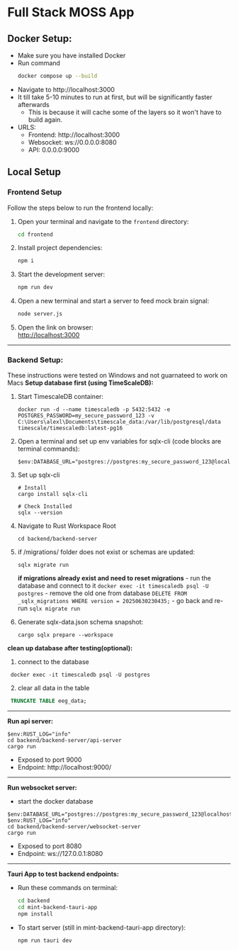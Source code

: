 # Full Stack MOSS App

## Docker Setup:
- Make sure you have installed Docker
- Run command
    ```sh
    docker compose up --build
    ```
- Navigate to http://localhost:3000
- It till take 5-10 minutes to run at first, but will be significantly faster afterwards
    - This is because it will cache some of the layers so it won't have to build again.
- URLS:
    - Frontend:  http://localhost:3000
    - Websocket: ws://0.0.0.0:8080
    - API: 0.0.0.0:9000

## Local Setup

### Frontend Setup

Follow the steps below to run the frontend locally:

1. Open your terminal and navigate to the `frontend` directory:
    ```sh
    cd frontend
    ```

2. Install project dependencies:
    ```sh
    npm i
    ```

3. Start the development server:
    ```sh
    npm run dev
    ```

4. Open a new terminal and start a server to feed mock brain signal:
    ```sh
    node server.js
    ```

5. Open the link on browser:  
    [http://localhost:3000](http://localhost:3000)
---

### Backend Setup:
These instructions were tested on Windows and not guarnateed to work on Macs
**Setup database first (using TimeScaleDB):**
1. Start TimescaleDB container:
    ```
    docker run -d --name timescaledb -p 5432:5432 -e POSTGRES_PASSWORD=my_secure_password_123 -v C:\Users\alexl\Documents\timescale_data:/var/lib/postgresql/data timescale/timescaledb:latest-pg16
    ```
2. Open a terminal and set up env variables for sqlx-cli (code blocks are terminal commands):
    ```
    $env:DATABASE_URL="postgres://postgres:my_secure_password_123@localhost:5432/postgres"
    ```
3. Set up sqlx-cli
    ```
    # Install
    cargo install sqlx-cli  

    # Check Installed 
    sqlx --version
    ```
4. Navigate to Rust Workspace Root
    ```
    cd backend/backend-server
    ```
5. if /migrations/ folder does not exist or schemas are updated:
    ```
    sqlx migrate run
    ```

    **if migrations already exist and need to reset migrations**
        - run the database and connect to it
        ```
        docker exec -it timescaledb psql -U postgres
        ```
        - remove the old one from database
        ```
        DELETE FROM _sqlx_migrations WHERE version = 20250630230435;
        ```
        - go back and re-run
        ```
        sqlx migrate run
        ```

6. Generate sqlx-data.json schema snapshot:
    ```
    cargo sqlx prepare --workspace
    ```

**clean up database after testing(optional):**
1. connect to the database
```
 docker exec -it timescaledb psql -U postgres
```
2. clear all data in the table
```sql
 TRUNCATE TABLE eeg_data;
```
---

**Run api server:**
```
$env:RUST_LOG="info"
cd backend/backend-server/api-server
cargo run
```
- Exposed to port 9000
- Endpoint: http://localhost:9000/

---

**Run websocket server:**
- start the docker database 
```
$env:DATABASE_URL="postgres://postgres:my_secure_password_123@localhost:5432/postgres"
$env:RUST_LOG="info"
cd backend/backend-server/websocket-server
cargo run
```
- Exposed to port 8080
- Endpoint: ws://127.0.0.1:8080

---
**Tauri App to test backend endpoints:**
- Run these commands on terminal:
    ```sh
    cd backend
    cd mint-backend-tauri-app
    npm install
    ```
- To start server (still in mint-backend-tauri-app directory):
    ```sh
    npm run tauri dev
    ```
